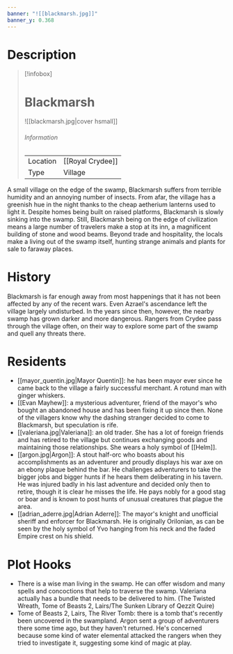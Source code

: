 ```yaml
---
banner: "![[blackmarsh.jpg]]"
banner_y: 0.368
---
```


# Description
> [!infobox]
> # Blackmarsh
> ![[blackmarsh.jpg|cover hsmall]]
> ###### Information
> | | |
> |---|---|
> | Location | [[Royal Crydee]] |
> | Type | Village |

A small village on the edge of the swamp, Blackmarsh suffers from terrible humidity and an annoying number of insects. From afar, the village has a greenish hue in the night thanks to the cheap aetherium lanterns used to light it. Despite homes being built on raised platforms, Blackmarsh is slowly sinking into the swamp. Still, Blackmarsh being on the edge of civilization means a large number of travelers make a stop at its inn, a magnificent building of stone and wood beams. Beyond trade and hospitality, the locals make a living out of the swamp itself, hunting strange animals and plants for sale to faraway places.

# History
Blackmarsh is far enough away from most happenings that it has not been affected by any of the recent wars. Even Azrael's ascendance left the village largely undisturbed. In the years since then, however, the nearby swamp has grown darker and more dangerous. Rangers from Crydee pass through the village often, on their way to explore some part of the swamp and quell any threats there.

# Residents
- [[mayor_quentin.jpg|Mayor Quentin]]: he has been mayor ever since he came back to the village a fairly successful merchant. A rotund man with ginger whiskers.
- [[Evan Mayhew]]: a mysterious adventurer, friend of the mayor's who bought an abandoned house and has been fixing it up since then. None of the villagers know why the dashing stranger decided to come to Blackmarsh, but speculation is rife.
- [[valeriana.jpg|Valeriana]]: an old trader. She has a lot of foreign friends and has retired to the village but continues exchanging goods and maintaining those relationships. She wears a holy symbol of [[Helm]].
- [[argon.jpg|Argon]]: A stout half-orc who boasts about his accomplishments as an adventurer and proudly displays his war axe on an ebony plaque behind the bar. He challenges adventurers to take the bigger jobs and bigger hunts if he hears them deliberating in his tavern. He was injured badly in his last adventure and decided only then to retire, though it is clear he misses the life. He pays nobly for a good stag or boar and is known to post hunts of unusual creatures that plague the area.
- [[adrian_aderre.jpg|Adrian Aderre]]: The mayor's knight and unofficial sheriff and enforcer for Blackmarsh. He is originally Orilonian, as can be seen by the holy symbol of Yvo hanging from his neck and the faded Empire crest on his shield.

# Plot Hooks
-  There is a wise man living in the swamp. He can offer wisdom and many spells and concoctions that help to traverse the swamp. Valeriana actually has a bundle that needs to be delivered to him. (The Twisted Wreath, Tome of Beasts 2, Lairs/The Sunken Library of Qezzit Quire)
- Tome of Beasts 2, Lairs, The River Tomb: there is a tomb that's recently been uncovered in the swampland. Argon sent a group of adventurers there some time ago, but they haven't returned. He's concerned because some kind of water elemental attacked the rangers when they tried to investigate it, suggesting some kind of magic at play.